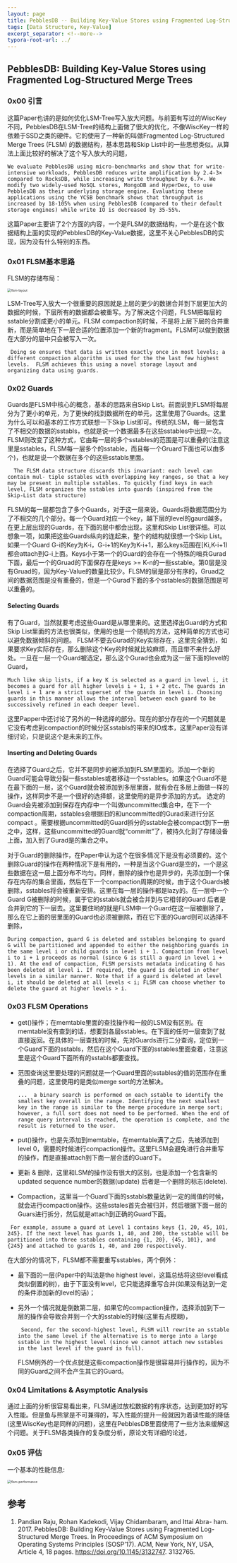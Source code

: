 ```yaml
---
layout: page
title: PebblesDB -- Building Key-Value Stores using Fragmented Log-Structured Merge Trees
tags: [Data Structure, Key-Value]
excerpt_separator: <!--more-->
typora-root-url: ../
---
```


## PebblesDB: Building Key-Value Stores using Fragmented Log-Structured Merge Trees 

### 0x00 引言

  这篇Paper也讲的是如何优化LSM-Tree写入放大问题。与前面有写过的WiscKey不同，PebblesDB在LSM-Tree的结构上面做了很大的优化，不像WiscKey一样的依赖于SSD之类的硬件。它的使用了一种新的叫做Fragmented Log-Structured Merge Trees (FLSM) 的数据结构，基本思路和Skip List中的一些思想类似。从算法上面比较好的解决了这个写入放大的问题，

```
We evaluate PebblesDB using micro-benchmarks and show that for write-intensive workloads, PebblesDB reduces write amplification by 2.4-3× compared to RocksDB, while increasing write throughput by 6.7×. We modify two widely-used NoSQL stores, MongoDB and HyperDex, to use PebblesDB as their underlying storage engine. Evaluating these applications using the YCSB benchmark shows that throughput is increased by 18-105% when using PebblesDB (compared to their default storage engines) while write IO is decreased by 35-55%.
```

 这篇Paper主要讲了2个方面的内容，一个是FLSM的数据结构，一个是在这个数据结构上面的实现的PebblesDB的Key-Value数据，这里不关心PebblesDB的实现，因为没有什么特别的东西。

### 0x01 FLSM基本思路

FLSM的存储布局：

<img src="/assets/img/flsm-layout.png" alt="flsm-layout" style="zoom:50%;" />

 LSM-Tree写入放大一个很重要的原因就是上层的更少的数据合并到下层更加大的数据的时候，下层所有的数据都会被重写。为了解决这个问题，FLSM把每层的sstable分割成更小的单元。FLSM compaction的时候，不是将上层下层的合并重新，而是简单地在下一层合适的位置添加一个新的fragment。FLSM可以做到数据在大部分的层中只会被写入一次。

```
 Doing so ensures that data is written exactly once in most levels; a different compaction algorithm is used for the the last few highest levels.  FLSM achieves this using a novel storage layout and organizing data using guards.
```

### 0x02 Guards

 Guards是FLSM中核心的概念，基本的思路来自Skip List。前面说到FLSM将每层分为了更小的单元，为了更快的找到数据所在的单元，这里使用了Guards。这里为什么可以和基本的工作方式联想一下Skip List即可。传统的LSM，每一层包含了不相交的数据的sstabls，也就是说一个数据最多在这些sstables中出现一次。FLSM则改变了这种方式，它由每一层的多个sstables的范围是可以重叠的(注意这里是sstables，FLSM每一层多个的sstable，而且每一个Gruard下面也可以由多个)，也就是说一个数据在多个的这些sstabls里面。

```
  The FLSM data structure discards this invariant: each level can contain mul- tiple sstables with overlapping key ranges, so that a key may be present in multiple sstables. To quickly find keys in each level, FLSM organizes the sstables into guards (inspired from the Skip-List data structure) 
```

 FLSM的每一层都包含了多个Guards，对于这一层来说，Guards将数据范围分为了不相交的几个部分。每一个Guard对应一个key，越下层的level的gaurd越多。在更上层出现的Guards，在下面的层中都会出现，这里和Skip List很详细。可以想象一项，如果把这些Guards纵向的连起来，整个的结构就很想一个Skip List。如果一个Guard G-i的Key为K-i，G-i+1的Key为K-i+1，那么keys范围在[Ki,K-i+1) 都会attach到G-i上面。Keys小于第一个的Guard的会存在一个特殊的哨兵Gurad下面，最后一个的Gruad的下面保存在是keys >= K-n的一些sstable。第0层是没有Gruad的，因为Key-Value的数量比较少。FLSM的层是部分有序的，Gruad之间的数据范围是没有重叠的，但是一个Gurad下面的多个sstables的数据范围是可以重叠的。

#### Selecting Guards 

  有了Guard，当然就要考虑这些Guard是从哪里来的。这里选择出Guard的方式和Skip List里面的方法也很类似，使用的也是一个随机的方法，这种简单的方式也可以避免数据倾斜的问题。 FLSM不要去Gurad的Key实际存在，这里完全猜到，如果要求Key实际存在，那么删除这个Key的时候就比较麻烦，而且带不来什么好处。一旦在一层一个Guard被选定，那么这个Gurad也会成为这一层下面的level的Guard，

```
Much like skip lists, if a key K is selected as a guard in level i, it becomes a guard for all higher levels i + 1, i + 2 etc. The guards in level i + 1 are a strict superset of the guards in level i. Choosing guards in this manner allows the interval between each guard to be successively refined in each deeper level.
```

  这里Papper中还讨论了另外的一种选择的部分。现在的部分存在的一个问题就是它没有考虑到compaction的时候分区sstabls的带来的IO成本，这里Paper没有详细讨论，只是说这个是未来的工作。

#### Inserting and Deleting Guards 

  在选择了Guard之后，它并不是同步的被添加到FLSM里面的。添加一个新的Guard可能会导致分裂一些sstables或者移动一个sstables。如果这个Guard不是在最下面的一层，这个Guard就会被添加到多层里面，就有会在多层上面做一样的操作，这样同步不是一个很好的选择额，这里使用的是异步添加的方式。 选定的Guard会先被添加到保存在内存中一个叫做uncommitted集合中，在下一个compaction周期，sstables会根据旧的和uncommitted的Gurad来进行分区compact 。需要根据uncommitted的Guard拆分的sstable会被compact到下一册之中，这样，这些uncommitted的Guard就“committ”了，被持久化到了存储设备上面，加入到了Gurad是的集合之中。

  对于Guard的删除操作，在Paper中认为这个在很多情况下是没有必须要的。这个删除Guard的操作在两种情况下是有用的，一种是当这个Guard是空的，一个是这些数据在这一层上面分布不均匀。同样，删除的操作也是异步的，先添加到一个保存在内存的集合里面，然后在下一个compaction周期的时候，由于这个Guards被删除，sstables将会被重新安排。这里在每一层的操作都是lazy的。在一层中一个Guard G被删除的时候，属于它的sstabls就会被合并到与它相邻的Guard 后者是合并到它的下一层去。这里要住哟的就是FLSM中一个Guard在这一层被删除了，那么在它上面的层里面的Guard也必须被删除，而在它下面的Guard则可以选择不删除，

```
During compaction, guard G is deleted and sstables belonging to guard G will be partitioned and appended to either the neighboring guards in the same level i or child guards in level i + 1. Compaction from level i to i + 1 proceeds as normal (since G is still a guard in level i + 1). At the end of compaction, FLSM persists metadata indicating G has been deleted at level i. If required, the guard is deleted in other levels in a similar manner. Note that if a guard is deleted at level i, it should be deleted at all levels < i; FLSM can choose whether to delete the guard at higher levels > i.
```

### 0x03 FLSM Operations 

* get()操作；在memtable里面的查找操作和一般的LSM没有区别。在memtable没有查到的话，想要到各层sstables。在下面的任何一层查到了就直接返回。在具体的一层查找的时候，先对Guards进行二分查询，定位到一个Guard下面的sstabls，然后在这个Guard下面的sstables里面查着，注意这里是这个Guard下面所有的sstabls都要查找。

* 范围查询这里要处理的问题就是一个Guard里面的sstables的值的范围存在重叠的问题，这里使用的是类似merge sort的方法解决。

  ```
  ...  a binary search is performed on each sstable to identify the smallest key overall in the range. Identifying the next smallest key in the range is similar to the merge procedure in merge sort; however, a full sort does not need to be performed. When the end of range query interval is reached, the operation is complete, and the result is returned to the user. 
  ```

* put()操作，也是先添加到memtable，在memtable满了之后，先被添加到level 0，需要的时候进行compaction操作。这里FLSM会避免进行合并重写的操作，而是直接attach到下面一层合适的Guard下。
* 更新 & 删除，这里和LSM的操作没有很大的区别，也是添加一个包含新的updated sequence number的数据(update) 后者是一个删除的标志(delete).
* Compaction，这里当一个Guard下面的sstabls数量达到一定的阈值的时候，就会进行compaction操作。这些sstales首先会被归并，然后根据下面一层的Guars进行拆分，然后就是attach到正确的Guard下面。

```
 For example, assume a guard at Level 1 contains keys {1, 20, 45, 101, 245}. If the next level has guards 1, 40, and 200, the sstable will be partitioned into three sstables containing {1, 20}, {45, 101}, and {245} and attached to guards 1, 40, and 200 respectively.
```

 在大部分的情况下，FLSM都不需要重写sstables，两个例外：

* 最下面的一层(Paper中的叫法是the highest level，这篇总结将这些level看成类似倒置的树)，由于下面没有level，它只能选择重写合并(如果没有达到一定的条件添加新的level的话)；

* 另外一个情况就是倒数第二层，如果它的compaction操作，选择添加到下一层的操作会导致合并到一个大的sstable的时候(这里有点模糊)，

  ```
   Second, for the second-highest level, FLSM will rewrite an sstable into the same level if the alternative is to merge into a large sstable in the highest level (since we cannot attach new sstables in the last level if the guard is full). 
  ```

  FLSM例外的一个优点就是这些compaction操作是很容易并行操作的，因为不同的Guard之间不会产生其它的Guard。


### 0x04 Limitations & Asymptotic Analysis 

  通过上面的分析很容易看出来，FLSM通过放松数据的有序状态，达到更加好的写入性能。但是鱼与熊掌是不可兼得的，写入性能的提升一般就因为着读性能的降低(这里WiscKey也是同样的问题)，这里在PebblesDB里面使用了一些方法来缓解这个问题。关于FLSM各类操作的复杂度分析，原论文有详细的论述，

### 0x05 评估

一个基本的性能信息:

<img src="/assets/img/flsm-performance.png" alt="flsm-performance" style="zoom:50%;" />

## 参考

1. Pandian Raju, Rohan Kadekodi, Vijay Chidambaram, and Ittai Abra- ham. 2017. PebblesDB: Building Key-Value Stores using Fragmented Log-Structured Merge Trees. In Proceedings of ACM Symposium on Operating Systems Principles (SOSP’17). ACM, New York, NY, USA, Article 4, 18 pages. https://doi.org/10.1145/3132747. 3132765.